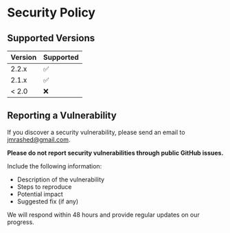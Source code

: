 # Security Policy

## Supported Versions

| Version | Supported          |
| ------- | ------------------ |
| 2.2.x   | :white_check_mark: |
| 2.1.x   | :white_check_mark: |
| < 2.0   | :x:                |

## Reporting a Vulnerability

If you discover a security vulnerability, please send an email to jmrashed@gmail.com.

**Please do not report security vulnerabilities through public GitHub issues.**

Include the following information:
- Description of the vulnerability
- Steps to reproduce
- Potential impact
- Suggested fix (if any)

We will respond within 48 hours and provide regular updates on our progress.
